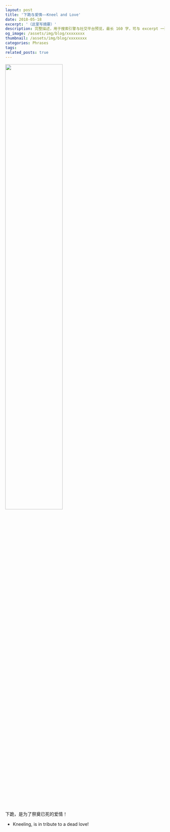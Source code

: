 ```yaml
---
layout: post
title: '下跪与爱情——Kneel and Love'
date: 2018-05-18
excerpt: '（这里写摘要）'
description: 完整描述，用于搜索引擎与社交平台预览，最长 160 字，可与 excerpt 一致
og_image: /assets/img/blog/xxxxxxxx
thumbnail: /assets/img/blog/xxxxxxxx
categories: Phrases
tags: 
related_posts: true
---
```


<img src="{{ '/assets/img/blog/xxxxxxxx' | relative_url }}" style="width:60%;">

下跪，是为了祭奠已死的爱情！

- Kneeling, is in tribute to a dead love!